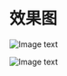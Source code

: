 # 效果图

![Image text](https://github.com/zhfps/movie/tree/master//31d258c59c069f12783e96219882834.png)

![Image text](https://github.com/zhfps/movie/tree/master/image/063359b105dc2d03f8d419ccbad8cfc.png)
